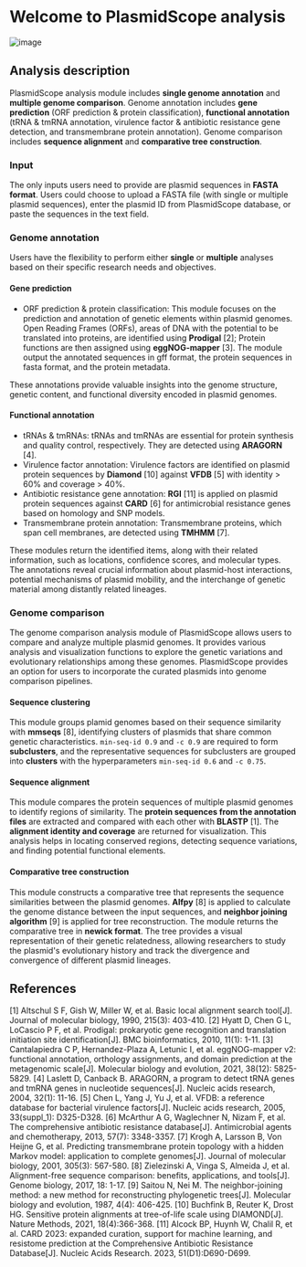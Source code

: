 # Welcome to PlasmidScope analysis

![image](/Figures/Plasmid_analysis.png)

## Analysis description
PlasmidScope analysis module includes **single genome annotation** and **multiple genome comparison**. Genome annotation includes **gene prediction** (ORF prediction & protein classification), **functional annotation** (tRNA & tmRNA annotation, virulence factor & antibiotic resistance gene detection, and transmembrane protein annotation). Genome comparison includes **sequence alignment** and **comparative tree construction**.

### Input
The only inputs users need to provide are plasmid sequences in **FASTA format**. Users could choose to upload a FASTA file (with single or multiple plasmid sequences), enter the plasmid ID from PlasmidScope database, or paste the sequences in the text field.

### Genome annotation
Users have the flexibility to perform either **single** or **multiple** analyses based on their specific research needs and objectives.

#### Gene prediction
+ ORF prediction & protein classification: This module focuses on the prediction and annotation of genetic elements within plasmid genomes. Open Reading Frames (ORFs), areas of DNA with the potential to be translated into proteins, are identified using **Prodigal** [2]; Protein functions are then assigned using **eggNOG-mapper** [3]. The module output the annotated sequences in gff format, the protein sequences in fasta format, and the protein metadata.

These annotations provide valuable insights into the genome structure, genetic content, and functional diversity encoded in plasmid genomes.

#### Functional annotation
+ tRNAs & tmRNAs: tRNAs and tmRNAs are essential for protein synthesis and quality control, respectively. They are detected using **ARAGORN** [4].
+ Virulence factor annotation: Virulence factors are identified on plasmid protein sequences by **Diamond** [10] against **VFDB** [5] with identity > 60% and coverage > 40%.
+ Antibiotic resistance gene annotation: **RGI** [11] is applied on plasmid protein sequences against **CARD** [6] for antimicrobial resistance genes based on homology and SNP models.
+ Transmembrane protein annotation: Transmembrane proteins, which span cell membranes, are detected using **TMHMM** [7].

These modules return the identified items, along with their related information, such as locations, confidence scores, and molecular types. The annotations reveal crucial information about plasmid-host interactions, potential mechanisms of plasmid mobility, and the interchange of genetic material among distantly related lineages.

### Genome comparison
The genome comparison analysis module of PlasmidScope allows users to compare and analyze multiple plasmid genomes. It provides various analysis and visualization functions to explore the genetic variations and evolutionary relationships among these genomes. PlasmidScope provides an option for users to incorporate the curated plasmids into genome comparison pipelines.

#### Sequence clustering
This module groups plamid genomes based on their sequence similarity with **mmseqs** [8], identifying clusters of plasmids that share common genetic characteristics. ``min-seq-id 0.9`` and ``-c 0.9`` are required to form **subclusters**, and the representative sequences for subclusters are grouped into **clusters** with the hyperparameters ``min-seq-id 0.6`` and ``-c 0.75``.

#### Sequence alignment
This module compares the protein sequences of multiple plasmid genomes to identify regions of similarity. The **protein sequences from the annotation files** are extracted and compared with each other with **BLASTP** [1]. The **alignment identity and coverage** are returned for visualization. This analysis helps in locating conserved regions, detecting sequence variations, and finding potential functional elements.

#### Comparative tree construction
This module constructs a comparative tree that represents the sequence similarities between the plasmid genomes. **Alfpy** [8] is applied to calculate the genome distance between the input sequences, and **neighbor joining algorithm** [9] is applied for tree reconstruction. The module returns the comparative tree in **newick format**. The tree provides a visual representation of their genetic relatedness, allowing researchers to study the plasmid's evolutionary history and track the divergence and convergence of different plasmid lineages.

## References
[1] Altschul S F, Gish W, Miller W, et al. Basic local alignment search tool[J]. Journal of molecular biology, 1990, 215(3): 403-410.
[2] Hyatt D, Chen G L, LoCascio P F, et al. Prodigal: prokaryotic gene recognition and translation initiation site identification[J]. BMC bioinformatics, 2010, 11(1): 1-11.
[3] Cantalapiedra C P, Hernandez-Plaza A, Letunic I, et al. eggNOG-mapper v2: functional annotation, orthology assignments, and domain prediction at the metagenomic scale[J]. Molecular biology and evolution, 2021, 38(12): 5825-5829.
[4] Laslett D, Canback B. ARAGORN, a program to detect tRNA genes and tmRNA genes in nucleotide sequences[J]. Nucleic acids research, 2004, 32(1): 11-16.
[5] Chen L, Yang J, Yu J, et al. VFDB: a reference database for bacterial virulence factors[J]. Nucleic acids research, 2005, 33(suppl_1): D325-D328.
[6] McArthur A G, Waglechner N, Nizam F, et al. The comprehensive antibiotic resistance database[J]. Antimicrobial agents and chemotherapy, 2013, 57(7): 3348-3357.
[7] Krogh A, Larsson B, Von Heijne G, et al. Predicting transmembrane protein topology with a hidden Markov model: application to complete genomes[J]. Journal of molecular biology, 2001, 305(3): 567-580.
[8] Zielezinski A, Vinga S, Almeida J, et al. Alignment-free sequence comparison: benefits, applications, and tools[J]. Genome biology, 2017, 18: 1-17.
[9] Saitou N, Nei M. The neighbor-joining method: a new method for reconstructing phylogenetic trees[J]. Molecular biology and evolution, 1987, 4(4): 406-425.
[10] Buchfink B, Reuter K, Drost HG. Sensitive protein alignments at tree-of-life scale using DIAMOND[J]. Nature Methods, 2021, 18(4):366-368. 
[11] Alcock BP, Huynh W, Chalil R, et al. CARD 2023: expanded curation, support for machine learning, and resistome prediction at the Comprehensive Antibiotic Resistance Database[J]. Nucleic Acids Research. 2023, 51(D1):D690-D699.
